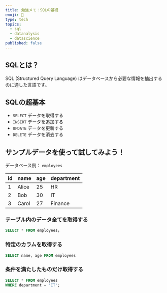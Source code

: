 ```yaml
---
title: 勉強メモ：SQLの基礎
emoji: 🔎
type: tech
topics:
  - sql
  - datanalysis
  - datascience
published: false
---
```

## SQLとは？

SQL (Structured Query Language) はデータベースから必要な情報を抽出するのに適した言語です。

## SQLの超基本

- `SELECT` データを取得する
- `INSERT` データを追加する
- `UPDATE` データを更新する
- `DELETE` データを消去する

## サンプルデータを使って試してみよう！

データベース例： `employees`

| id  | name  | age | department |
| --- | ----- | --- | ---------- |
| 1   | Alice | 25  | HR         |
| 2   | Bob   | 30  | IT         |
| 3   | Carol | 27  | Finance    |

### テーブル内のデータ全てを取得する

```sql
SELECT * FROM employees;
```

### 特定のカラムを取得する 

```sql
SELECT name, age FROM employees
```

### 条件を満たしたものだけ取得する

```sql
SELECT * FROM employees
WHERE department = 'IT';
```

